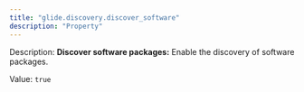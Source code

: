 ```yaml
---
title: "glide.discovery.discover_software"
description: "Property"
---
```


Description: <b>Discover software packages:</b> Enable the discovery of software packages.

Value: `true`